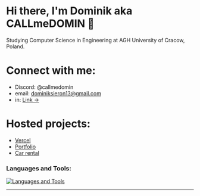 # Hi there, I'm Dominik aka CALLmeDOMIN 👋
  Studying Computer Science in Engineering at AGH University of Cracow, Poland.

# Connect with me:

- Discord: @callmedomin
- email: dominiksieron13@gmail.com
- in: [Link &rarr;](https://linkedin.com/in/dominiksieron/)

# Hosted projects:

- [Vercel](https://vercel.com/callmedomin)
- [Portfolio](https://dsieron.pl/)
- [Car rental](https://carrental.dsieron.pl)

### Languages and Tools:

[![Languages and Tools](https://skillicons.dev/icons?i=vscode,html,css,js,ts,react,nextjs,tailwind,sass,rust,py,cpp,c,github,git)](https://skillicons.dev)


---

